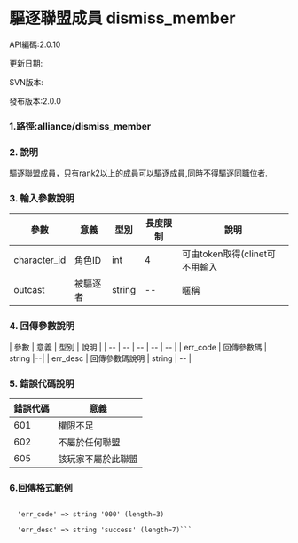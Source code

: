# 驅逐聯盟成員 dismiss_member





API編碼:2.0.10





更新日期:

> 

SVN版本:

> 

發布版本:2.0.0
### 1.路徑:alliance/dismiss_member

### 2. 說明

驅逐聯盟成員，只有rank2以上的成員可以驅逐成員,同時不得驅逐同職位者.
### 3. 輸入參數說明
| 參數 | 意義 | 型別 |長度限制| 說明 |
| -- | -- | -- | -- | -- |
|character_id |角色ID|int|4|可由token取得(clinet可不用輸入|
|outcast|被驅逐者|string|--|暱稱|



### 4. 回傳參數說明
| 參數 | 意義 | 型別 | 說明 |
| -- | -- | -- | -- | -- |
| err_code | 回傳參數碼 | string |--|
| err_desc | 回傳參數碼說明 | string | -- |




### 5. 錯誤代碼說明
|錯誤代碼|意義|
|--|--|
|601|權限不足|
|602|不屬於任何聯盟|
|605|該玩家不屬於此聯盟|

### 6.回傳格式範例

```array (size=2)

  'err_code' => string '000' (length=3)
  
  'err_desc' => string 'success' (length=7)```